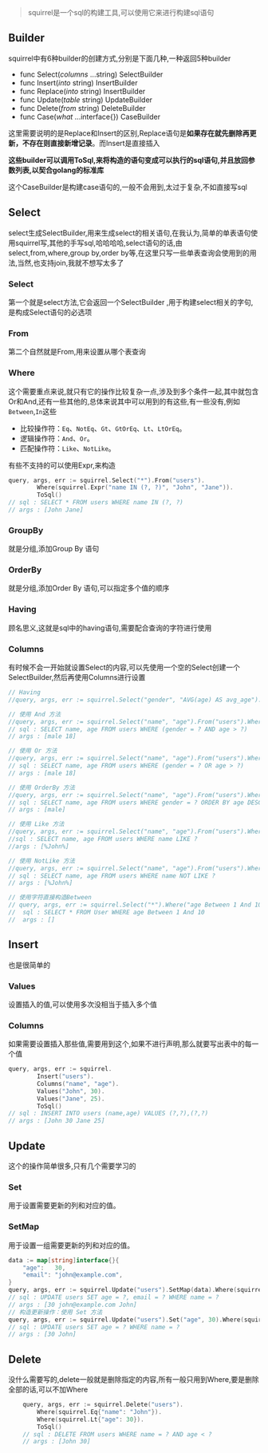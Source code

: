 > squirrel是一个sql的构建工具,可以使用它来进行构建sql语句

## Builder

squirrel中有6种builder的创建方式,分别是下面几种,一种返回5种builder

- func Select(*columns* ...string) SelectBuilder 
- func Insert(*into* string) InsertBuilder 
- func Replace(*into* string) InsertBuilder 
- func Update(*table* string) UpdateBuilder
- func Delete(*from* string) DeleteBuilder
- func Case(*what* ...interface{}) CaseBuilder

这里需要说明的是Replace和Insert的区别,Replace语句是**如果存在就先删除再更新，不存在则直接新增记录**。而Insert是直接插入

**这些builder可以调用ToSql,来将构造的语句变成可以执行的sql语句,并且放回参数列表,以契合golang的标准库**

这个CaseBuilder是构建case语句的,一般不会用到,太过于复杂,不如直接写sql

## Select

select生成SelectBuilder,用来生成select的相关语句,在我认为,简单的单表语句使用squirrel写,其他的手写sql,哈哈哈哈,select语句的话,由select,from,where,group by,order by等,在这里只写一些单表查询会使用到的用法,当然,也支持join,我就不想写太多了

### Select

第一个就是select方法,它会返回一个SelectBuilder ,用于构建select相关的字句,是构成Select语句的必选项

### From

第二个自然就是From,用来设置从哪个表查询

### Where

这个需要重点来说,就只有它的操作比较复杂一点,涉及到多个条件一起,其中就包含Or和And,还有一些其他的,总体来说其中可以用到的有这些,有一些没有,例如`Between`,`In`这些

- 比较操作符：`Eq`、`NotEq`、`Gt`、`GtOrEq`、`Lt`、`LtOrEq`。
- 逻辑操作符：`And`、`Or`。
- 匹配操作符：`Like`、`NotLike`。

有些不支持的可以使用Expr,来构造

```go
query, args, err := squirrel.Select("*").From("users").
        Where(squirrel.Expr("name IN (?, ?)", "John", "Jane")).
        ToSql()
// sql : SELECT * FROM users WHERE name IN (?, ?)
// args : [John Jane]
```



### GroupBy

就是分组,添加Group By 语句

### OrderBy

就是分组,添加Order By 语句,可以指定多个值的顺序

### Having

顾名思义,这就是sql中的having语句,需要配合查询的字符进行使用

### Columns

有时候不会一开始就设置Select的内容,可以先使用一个空的Select创建一个SelectBuilder,然后再使用Columns进行设置

```go
// Having
//query, args, err := squirrel.Select("gender", "AVG(age) AS avg_age").From("users").GroupBy("gender").Having("avg_age > ?", 30).ToSql()

// 使用 And 方法
//query, args, err := squirrel.Select("name", "age").From("users").Where(squirrel.And{squirrel.Eq{"gender": "male"}, squirrel.Gt{"age": 18}}).ToSql()
// sql : SELECT name, age FROM users WHERE (gender = ? AND age > ?)
// args : [male 18]

// 使用 Or 方法
//query, args, err := squirrel.Select("name", "age").From("users").Where(squirrel.Or{squirrel.Eq{"gender": "male"}, squirrel.Gt{"age": 18}}).ToSql()
// sql : SELECT name, age FROM users WHERE (gender = ? OR age > ?)
// args : [male 18]

// 使用 OrderBy 方法
//query, args, err := squirrel.Select("name", "age").From("users").Where(squirrel.Eq{"gender": "male"}).OrderBy("age DESC", "name ASC").Limit(10).ToSql()
// sql : SELECT name, age FROM users WHERE gender = ? ORDER BY age DESC, name ASC LIMIT 10
// args : [male]

// 使用 Like 方法
//query, args, err := squirrel.Select("name", "age").From("users").Where(squirrel.Like{"name": "%John%"}).ToSql()
//sql : SELECT name, age FROM users WHERE name LIKE ?
//args : [%John%]

// 使用 NotLike 方法
//query, args, err := squirrel.Select("name", "age").From("users").Where(squirrel.NotLike{"name": "%John%"}).ToSql()
// sql : SELECT name, age FROM users WHERE name NOT LIKE ?
// args : [%John%]

// 使用字符直接构造Between
// query, args, err := squirrel.Select("*").Where("age Between 1 And 10").From("User").ToSql()
//	sql : SELECT * FROM User WHERE age Between 1 And 10
//	args : []
```



## Insert

也是很简单的

### Values

设置插入的值,可以使用多次没相当于插入多个值



### Columns

如果需要设置插入那些值,需要用到这个,如果不进行声明,那么就要写出表中的每一个值

```go
query, args, err := squirrel.
        Insert("users").
        Columns("name", "age").
        Values("John", 30).
        Values("Jane", 25).
        ToSql()
// sql : INSERT INTO users (name,age) VALUES (?,?),(?,?)
// args : [John 30 Jane 25]
```



## Update

这个的操作简单很多,只有几个需要学习的

### Set

用于设置需要更新的列和对应的值。

### SetMap

用于设置一组需要更新的列和对应的值。

```go
data := map[string]interface{}{
	"age":   30,
	"email": "john@example.com",
}
query, args, err := squirrel.Update("users").SetMap(data).Where(squirrel.Eq{"name": "John"}).ToSql()
// sql : UPDATE users SET age = ?, email = ? WHERE name = ?
// args : [30 john@example.com John]
// 构造更新操作：使用 Set 方法
query, args, err := squirrel.Update("users").Set("age", 30).Where(squirrel.Eq{"name": "John"}).ToSql()
// sql : UPDATE users SET age = ? WHERE name = ?
// args : [30 John]
```

## Delete

没什么需要写的,delete一般就是删除指定的内容,所有一般只用到Where,要是删除全部的话,可以不加Where

```go
	query, args, err := squirrel.Delete("users").
		Where(squirrel.Eq{"name": "John"}).
		Where(squirrel.Lt{"age": 30}).
		ToSql()
	// sql : DELETE FROM users WHERE name = ? AND age < ?
	// args : [John 30]
```



